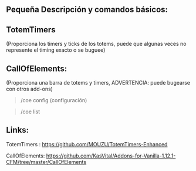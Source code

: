 ## Pequeña Descripción y comandos básicos:
## TotemTimers 
(Proporciona los timers y ticks de los totems, puede que algunas veces no represente el timing exacto o se buguee)


## CallOfElements: 
(Proporciona una barra de totems y timers, ADVERTENCIA: puede bugearse con otros add-ons)
 > /coe config (configuración)
 
 > /coe list 







## Links:
TotemTimers : https://github.com/MOUZU/TotemTimers-Enhanced

CallOfElements: https://github.com/KasVital/Addons-for-Vanilla-1.12.1-CFM/tree/master/CallOfElements










